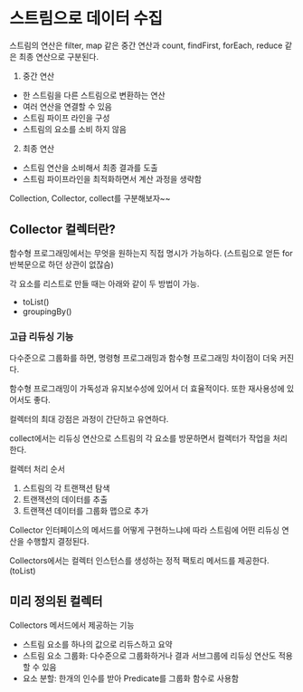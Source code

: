 # 스트림으로 데이터 수집

스트림의 연산은 filter, map	 같은 중간 연산과 count, findFirst, forEach, reduce 같은 최종 연산으로 구분된다.

1. 중간 연산
- 한 스트림을 다른 스트림으로 변환하는 연산
- 여러 연산을 연결할 수 있음
- 스트림 파이프 라인을 구성
- 스트림의 요소를 소비 하지 않음

2. 최종 연산
- 스트림 연산을 소비해서 최종 결과를 도출
- 스트림 파이프라인을 최적화하면서 계산 과정을 생략함


Collection, Collector, collect를 구분해보자~~

## Collector 컬렉터란?

함수형 프로그래밍에서는 무엇을 원하는지 직접 명시가 가능하다.
(스트림으로 얻든 for 반복문으로 하던 상관이 없잖슴)

각 요소를 리스트로 만들 때는 아래와 같이 두 방법이 가능.
- toList()
- groupingBy() 

### 고급 리듀싱 기능

다수준으로 그룹화를 하면, 명령형 프로그래밍과 함수형 프로그래밍 차이점이 더욱 커진다.

함수형 프로그래밍이 가독성과 유지보수성에 있어서 더 효율적이다. 또한 재사용성에 있어서도 좋다.

컬렉터의 최대 강점은 과정이 간단하고 유연하다.

collect에서는 리듀싱 연산으로 스트림의 각 요소를 방문하면서 컬렉터가 작업을 처리한다.


컬렉터 처리 순서

1. 스트림의 각 트랜잭션 탐색
2. 트랜잭션의 데이터를 추출
3. 트랜잭션 데이터를 그룹화 맵으로 추가 

Collector 인터페이스의 메서드를 어떻게 구현하느냐에 따라 스트림에 어떤 리듀싱 연산을 수행할지 결정된다.

Collectors에서는 컬렉터 인스턴스를 생성하는 정적 팩토리 메서드를 제공한다. (toList)

## 미리 정의된 컬렉터

Collectors 메서드에서 제공하는 기능

- 스트림 요소를 하나의 값으로 리듀스하고 요약
- 스트림 요소 그룹화: 다수준으로 그룹화하거나 결과 서브그룹에 리듀싱 연산도 적용할 수 있음
- 요소 분할: 한개의 인수를 받아 Predicate를 그룹화 함수로 사용함

